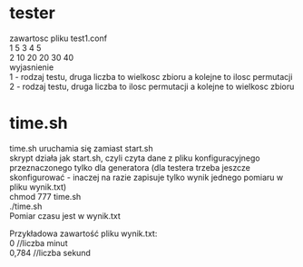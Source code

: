 # tester
zawartosc pliku test1.conf  
1 5 3 4 5  
2 10 20 20 30 40  
wyjasnienie  
1 - rodzaj testu, druga liczba to wielkosc zbioru a kolejne to ilosc permutacji  
2 - rodzaj testu, druga liczba to ilosc permutacji a kolejne to wielkosc zbioru  


# time.sh
time.sh uruchamia się zamiast start.sh <br />
skrypt działa jak start.sh, czyli czyta dane z pliku konfiguracyjnego przeznaczonego tylko dla generatora (dla testera trzeba jeszcze skonfigurować - inaczej na razie zapisuje tylko wynik jednego pomiaru w pliku wynik.txt) <br /> 
chmod 777 time.sh <br />
./time.sh <br />
Pomiar czasu jest w wynik.txt <br />

Przykładowa zawartość pliku wynik.txt: <br />
0 //liczba minut <br />
0,784 //liczba sekund <br />
